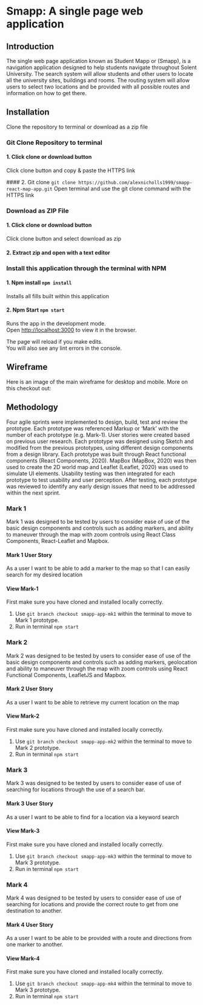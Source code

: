 # Smapp: A single page web application 

## Introduction
The single web page application known as Student Mapp or (Smapp), is a navigation application designed to help students navigate throughout Solent University.  The search system will allow students and other users to locate all the university sites, buildings and rooms. The routing system will allow users to select two locations and be provided with all possible routes and information on how to get there. 

## Installation

Clone the repository to terminal or download as a zip file

### Git Clone Repository to terminal 

#### 1. Click clone or download button
Click clone button and copy & paste the HTTPS link

#### 2. Git clone `git clone https://github.com/alexnicholls1999/smapp-react-map-app.git`
Open terminal and use the git clone command with the HTTPS link 

### Download as ZIP File 

#### 1. Click clone or download button
Click clone button and select download as zip 

#### 2. Extract zip and open with a text editor

### Install this application through the terminal with NPM

#### 1. Npm install `npm install`
Installs all fills built within this application

#### 2. Npm Start `npm start`

Runs the app in the development mode.<br />
Open [http://localhost:3000](http://localhost:3000) to view it in the browser.

The page will reload if you make edits.<br />
You will also see any lint errors in the console.

## Wireframe 

Here is an image of the main wireframe for desktop and mobile. More on this checkout out:


## Methodology

Four agile sprints were implemented to design, build, test and review the prototype. Each prototype was referenced Markup or ‘Mark’ with the number of each prototype (e.g. Mark-1).  User stories were created based on previous user research. Each prototype was designed using Sketch and modified from the previous prototypes, using different design components from a design library. Each prototype was built through React functional components (React Components, 2020).  MapBox (MapBox, 2020) was then used to create the 2D world map and Leaflet (Leaflet, 2020) was used to simulate UI elements.  Usability testing was then integrated for each prototype to test usability and user perception.  After testing, each prototype was reviewed to identify any early design issues that need to be addressed within the next sprint.  

### Mark 1 

<GIF>

Mark 1 was designed to be tested by users to consider ease of use of the basic design components and controls such as adding markers, and ability to maneuver through the map with zoom controls using React Class Components, React-Leaflet and Mapbox. 

#### Mark 1 User Story 

As a user I want to be able to add a marker to the map so that I can easily search for my desired location


#### View Mark-1
First make sure you have cloned and installed locally correctly.  
1. Use `git branch checkout smapp-app-mk1` within the terminal to move to Mark 1 prototype. 
2. Run in terminal `npm start` 

### Mark 2 


<GIF>

Mark 2 was designed to be tested by users to consider ease of use of the basic design components and controls such as adding markers, geolocation and ability to maneuver through the map with zoom controls using React Functional Components, LeafletJS and Mapbox. 

#### Mark 2 User Story 

As a user I want to be able to retrieve my current location on the map


#### View Mark-2
First make sure you have cloned and installed locally correctly.  
1. Use `git branch checkout smapp-app-mk2` within the terminal to move to Mark 2 prototype. 
2. Run in terminal `npm start` 

### Mark 3 


<GIF>

Mark 3 was designed to be tested by users to consider ease of use of searching for locations through the use of a search bar. 

#### Mark 3 User Story 

As a user I want to be able to find for a location via a keyword search


#### View Mark-3
First make sure you have cloned and installed locally correctly.  
1. Use `git branch checkout smapp-app-mk3` within the terminal to move to Mark 3 prototype. 
2. Run in terminal `npm start` 

### Mark 4 


<GIF>



Mark 4 was designed to be tested by users to consider ease of use of searching for locations and provide the correct route to get from one destination to another. 

#### Mark 4 User Story 

As a user I want to be able to be provided with a route and directions from one marker to another.

#### View Mark-4
First make sure you have cloned and installed locally correctly.  
1. Use `git branch checkout smapp-app-mk4` within the terminal to move to Mark 3 prototype. 
2. Run in terminal `npm start` 



    



